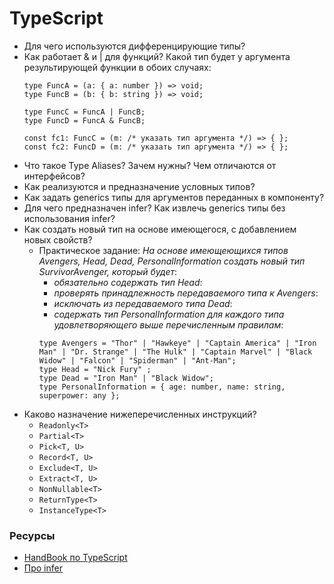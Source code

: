 # TypeScript

* Для чего используются дифференцирующие типы?
* Как работает & и | для функций? Какой тип будет у аргумента результирующей функции в обоих случаях:
  ```
  type FuncA = (a: { a: number }) => void;
  type FuncB = (b: { b: string }) => void;

  type FuncC = FuncA | FuncB;
  type FuncD = FuncA & FuncB;

  const fc1: FuncC = (m: /* указать тип аргумента */) => { };
  const fc2: FuncD = (m: /* указать тип аргумента */) => { };
  ```
* Что такое Type Aliases? Зачем нужны? Чем отличаются от интерфейсов?
* Как реализуются и предназначение условных типов?
* Как задать generics типы для аргументов переданных в компоненту?
* Для чего предназначен infer? Как извлечь generics типы без использования infer?
* Как создать новый тип на основе имеющегося, с добавлением новых свойств? 
  * Практическое задание: _На основе имеющеющихся типов Avengers, Head, Dead, PersonalInformation создать новый тип SurvivorAvenger, который будет_:
    * _обязательно содержать тип Head_:
    * _проверять принадлежность передаваемого типа к Avengers_:
    * _исключать из передаваемого типа Dead_:
    * _содержать тип PersonalInformation для каждого типа удовлетворяющего выше перечисленным правилам_:
    ```
    type Avengers = "Thor" | "Hawkeye" | "Captain America" | "Iron Man" | "Dr. Strange" | "The Hulk" | "Captain Marvel" | "Black Widow" | "Falcon" | "Spiderman" | "Ant-Man";
    type Head = "Nick Fury" ;
    type Dead = "Iron Man" | "Black Widow";
    type PersonalInformation = { age: number, name: string, superpower: any };
    ```
* Каково назначение нижеперечисленных инструкций?
  * `Readonly<T>`
  * `Partial<T>`
  * `Pick<T, U>`
  * `Record<T, U>`
  * `Exclude<T, U>`
  * `Extract<T, U>`
  * `NonNullable<T>`
  * `ReturnType<T>`
  * `InstanceType<T>`

### Ресурсы
* [HandBook по TypeScript](https://www.typescriptlang.org/docs/handbook/advanced-types.html)
* [Про infer](https://dev.to/miracleblue/how-2-typescript-serious-business-with-typescripts-infer-keyword-40i5)